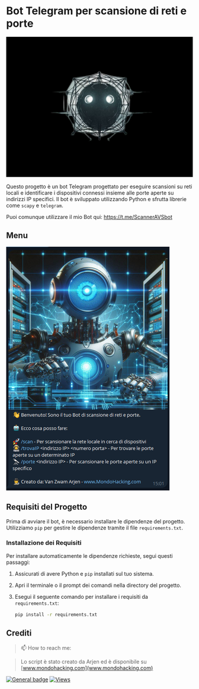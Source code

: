 # Bot Telegram per scansione di reti e porte
[![Banner](banner.jpg)](https://github.com/arjeeeen/Scan-porte/banner.jpg)

Questo progetto è un bot Telegram progettato per eseguire scansioni su reti locali e identificare i dispositivi connessi insieme alle porte aperte su indirizzi IP specifici. Il bot è sviluppato utilizzando Python e sfrutta librerie come `scapy` e `telegram`.

Puoi comunque utilizzare il mio Bot qui: https://t.me/ScannerAVSbot

## Menu

![Menu](https://github.com/arjeeeen/Scan-porte---Bot-Telegram/raw/main/Menu.png)

## Requisiti del Progetto

Prima di avviare il bot, è necessario installare le dipendenze del progetto. Utilizziamo `pip` per gestire le dipendenze tramite il file `requirements.txt`.

### Installazione dei Requisiti

Per installare automaticamente le dipendenze richieste, segui questi passaggi:

1. Assicurati di avere Python e `pip` installati sul tuo sistema.
2. Apri il terminale o il prompt dei comandi nella directory del progetto.
3. Esegui il seguente comando per installare i requisiti da `requirements.txt`:

   ```bash
   pip install -r requirements.txt

## Crediti

> 📫 How to reach me:

> Lo script è stato creato da Arjen ed è disponibile su [www.mondohacking.com](www.mondohacking.com)

[![General badge](https://img.shields.io/badge/LinkedIn-0077B5?style=for-the-badge&logo=linkedin&logoColor=white)](https://www.linkedin.com/in/arjen-van-zwam-aa0b93288/)
[![Views](https://komarev.com/ghpvc/?username=arjeeeen&label=Repository+Views)](https://github.com/arjeeeen/Scan-porte)

